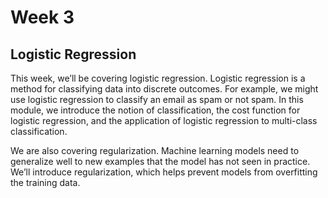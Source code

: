 # Week 3
## Logistic Regression
This week, we’ll be covering logistic regression. Logistic regression is a method for classifying data into discrete outcomes. For example, we might use logistic regression to classify an email as spam or not spam. In this module, we introduce the notion of classification, the cost function for logistic regression, and the application of logistic regression to multi-class classification.

We are also covering regularization. Machine learning models need to generalize well to new examples that the model has not seen in practice. We’ll introduce regularization, which helps prevent models from overfitting the training data.
